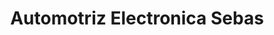 ---
title: "Automotriz Electronica Sebas"
url: /ayacucho/automotriz-electronica-sebas/
shop: reparación de automóviles
---